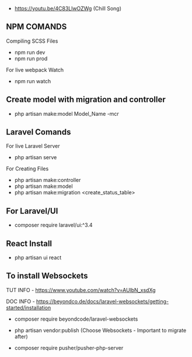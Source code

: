  - https://youtu.be/4C83LlwOZWg (Chill Song)

## NPM COMANDS

Compiling SCSS Files

- npm run dev
- npm run prod


For live webpack Watch

 - npm run watch

## Create model with migration and controller

 - php artisan make:model Model_Name -mcr

## Laravel Comands

For live Laravel Server

 - php artisan serve

For Creating Files

 - php artisan make:controller <FileName>
 - php artisan make:model <FileName>
 - php artisan make:migration <create_status_table>  


## For Laravel/UI

 - composer require laravel/ui:^3.4

## React Install 

 - php artisan ui react


## To install Websockets

 TUT INFO - https://www.youtube.com/watch?v=AUlbN_xsdXg

 DOC INFO - https://beyondco.de/docs/laravel-websockets/getting-started/installation

 - composer require beyondcode/laravel-websockets

 - php artisan vendor:publish (Choose Websockets - Important to migrate after)

 - composer require pusher/pusher-php-server
